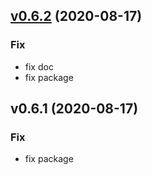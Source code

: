 
<a name="v0.6.2"></a>
## [v0.6.2](https://github.com/recarnot/awstfy_cli/compare/v0.6.1...v0.6.2) (2020-08-17)

### Fix

* fix doc
* fix package


<a name="v0.6.1"></a>
## v0.6.1 (2020-08-17)

### Fix

* fix package

